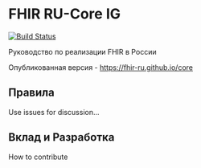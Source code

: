 # FHIR RU-Core IG

[![Build Status](https://travis-ci.org/fhir-ru/core.svg?branch=master)](https://travis-ci.org/fhir-ru/core)

Руководство по реализации FHIR в России

Опубликованная версия - https://fhir-ru.github.io/core

## Правила

Use issues for discussion...

## Вклад и Разработка

How to contribute
